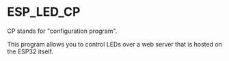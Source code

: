 # ESP_LED_CP
CP stands for "configuration program".
<p>This program allows you to control LEDs over a web server that is hosted on the ESP32 itself.</p>
